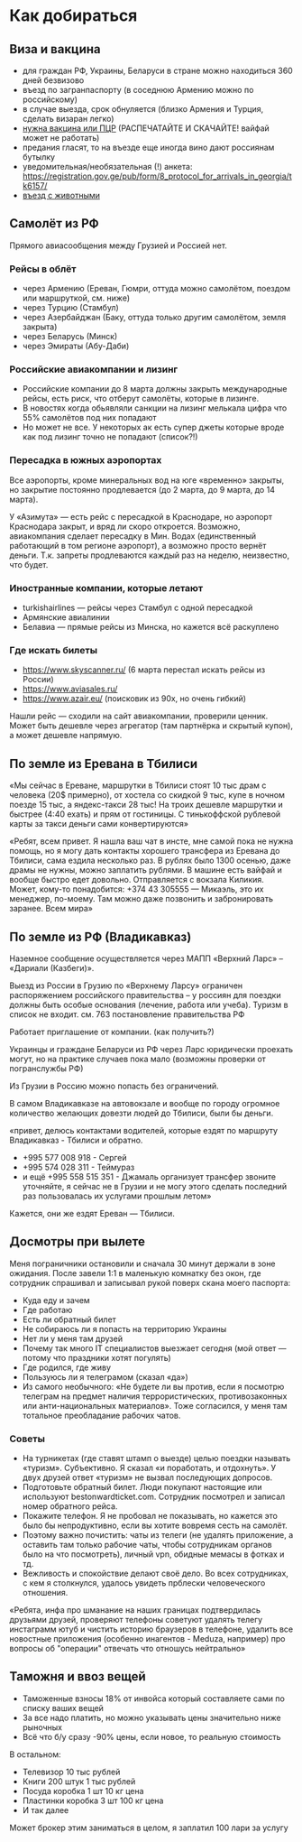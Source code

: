# Как добираться

## Виза и вакцина
* для граждан РФ, Украины, Беларуси в стране можно находиться 360 дней безвизово
* въезд по загранпаспорту (в соседнюю Армению можно по российскому) 
* в случае выезда, срок обнуляется (близко Армения и Турция, сделать визаран легко)
* [нужна вакцина или ПЦР](/covid) (РАСПЕЧАТАЙТЕ И СКАЧАЙТЕ! вайфай может не работать)
* предания гласят, то на въезде еще иногда вино дают россиянам бутылку
* уведомительная/необязательная (!) анкета: https://registration.gov.ge/pub/form/8_protocol_for_arrivals_in_georgia/tk6157/ 
* [въезд с животными](/pets)

## Самолёт из РФ
Прямого авиасообщения между Грузией и Россией нет.

### Рейсы в облёт
 * через Армению (Ереван, Гюмри, оттуда можно самолётом, поездом или маршруткой, см. ниже)
 * через Турцию (Стамбул)
 * через Азербайджан (Баку, оттуда только другим самолётом, земля закрыта)
 * через Беларусь (Минск)
 * через Эмираты (Абу-Даби)

### Российские авиакомпании и лизинг
* Российские компании до 8 марта должны закрыть международные рейсы, есть риск, что отберут самолёты, которые в лизинге. 
* В новостях когда обьявляли санкции на лизинг мелькала цифра что 55% самолётов под них попадают
* Но может не все. У некоторых ак есть супер джеты которые вроде как под лизинг точно не попадают (список?!)
 
### Пересадка в южных аэропортах
Все аэропорты, кроме минеральных вод на юге «временно» закрыты, но закрытие постоянно продлевается (до 2 марта, до 9 марта, до 14 марта).

У «Азимута» — есть рейс с пересадкой в Краснодаре, но аэропорт Краснодара закрыт, и вряд ли скоро откроется. Возможно, авиакомпания сделает пересадку в Мин. Водах (единственный работающий в том регионе аэропорт), а возможно просто вернёт деньги. Т.к. запреты продлеваются каждый раз на неделю, неизвестно, что будет.

### Иностранные компании, которые летают
 * turkishairlines — рейсы через Стамбул с одной пересадкой
 * Армянские авиалинии
 * Белавиа — прямые рейсы из Минска, но кажется всё раскуплено

### Где искать билеты
 * https://www.skyscanner.ru/ (6 марта перестал искать рейсы из России)
 * https://www.aviasales.ru/
 * https://www.azair.eu/ (поисковик из 90х, но очень гибкий)

Нашли рейс — сходили на сайт авиакомпании, проверили ценник. Может быть дешевле через агрегатор (там партнёрка и скрытый купон), а может дешевле напрямую.

## По земле из Еревана в Тбилиси
«Мы сейчас в Ереване, маршрутки в Тбилиси стоят 10 тыс драм с человека (20$ примерно), от хостела со скидкой 9 тыс, купе в ночном поезде 15 тыс, а яндекс-такси 28 тыс! На троих дешевле маршрутки и быстрее (4:40 ехать) и прям от гостиницы. С тинькоффской рублевой карты за такси деньги сами конвертируются»

«Ребят, всем привет. Я нашла ваш чат в инсте, мне самой пока не нужна помощь, но я могу дать контакты хорошего трансфера из Еревана до Тбилиси, сама ездила несколько раз.  В рублях было 1300 осенью, даже драмы не нужны, можно заплатить рублями. В машине есть вайфай и вообще быстро едет довольно. Отправляется с вокзала Киликия. Может, кому-то понадобится: +374 43 305555 — Микаэль, это их менеджер, по-моему. Там можно даже позвонить и забронировать заранее. Всем мира»

## По земле из РФ (Владикавказ)
Наземное сообщение осуществляется через МАПП «Верхний Ларс» – «Дариали (Казбеги)».

Выезд из России в Грузию по «Верхнему Ларсу» ограничен распоряжением российского правительства – у россиян для поездки должны быть особые основания (лечение, работа или учеба). Туризм в список не входит. см. 763 постановление правительства РФ

Работает приглашение от компании. (как получить?)

Украинцы и граждане Беларуси из РФ через Ларс юридически проехать могут, но на практике случаев пока мало (возможны проверки от погранслужбы РФ)

Из Грузии в Россию можно попасть без ограничений.

В самом Владикавказе на автовокзале и вообще по городу огромное количество желающих довезти людей до Тбилиси, были бы деньги.

«привет, делюсь контактами водителей, которые ездят по маршруту Владикавказ - Тбилиси и обратно.
* +995 577 008 918 - Сергей 
* +995 574 028 311 - Теймураз 
* и ещё +995 558 515 351 - Джамаль организует трансфер 
звоните уточняйте, я сейчас не в Грузии и не могу этого сделать последний раз пользовалась их услугами прошлым летом»

Кажется, они же ездят Ереван — Тбилиси.

## Досмотры при вылете
Меня пограничники остановили и сначала 30 минут держали в зоне ожидания. После завели 1:1 в маленькую комнатку 
без окон, где сотрудник спрашивал и записывал рукой поверх скана моего паспорта:
* Куда еду и зачем
* Где работаю
* Есть ли обратный билет
* Не собираюсь ли я попасть на территорию Украины
* Нет ли у меня там друзей
* Почему так много IT специалистов выезжает сегодня  (мой ответ — потому что праздники хотят погулять)
* Где родился, где живу
* Пользуюсь ли я телеграмом (сказал «да»)
* Из самого необычного: «Не будете ли вы против, если я посмотрю телеграм на предмет наличия террористических, противозаконных или анти-национальных материалов». Тоже согласился, у меня там тотальное преобладание рабочих чатов.

### Советы
* На турникетах (где ставят штамп о выезде) целью поездки называть «туризм». Субъективно. Я сказал «и поработать, и  отдохнуть». У двух друзей ответ «туризм» не вызвал последующих допросов.
* Подготовьте обратный билет. Люди покупают настоящие или используют bestonwardticket.com. Сотрудник посмотрел и записал номер обратного рейса.
* Покажите телефон. Я не пробовал не показывать, но кажется это было бы непродуктивно, если вы хотите вовремя сесть на самолёт.
* Поэтому важно почистить: чаты из телеги (не удалять приложение, а оставить там только рабочие чаты, чтобы сотрудникам органов было на что посмотреть), личный vpn, обидные мемасы в фотках и тд.
* Вежливость и спокойствие делают своё дело. Во всех сотрудниках, с кем я столкнулся, удалось увидеть прблески человеческого отношения.

«Ребята, инфа про шманание на наших границах подтвердилась друзьями друзей, проверяют телефоны советуют удалять телегу инстаграмм ютуб и чистить историю браузеров в  телефоне, удалить все новостные приложения (особенно инагентов - Meduza, например) про вопросы об "операции" отвечать что отношусь нейтрально»

## Таможня и ввоз вещей
* Таможенные взносы 18% от инвойса который составляете сами по списку ваших вещей
* За все надо платить, но можно указывать цены значительно ниже рыночных
* Всё что б/у сразу -90% цены, если новое, то реальную стоимость 
 
В остальном:
* Телевизор 10 тыс рублей
* Книги 200 штук 1 тыс рублей
* Посуда коробка 1 шт 10 кг цена
* Пластинки коробка 3 шт 100 кг цена
* И так далее

Может брокер этим заниматься в целом, я заплатил 100 лари за услугу
